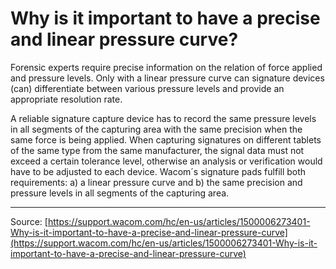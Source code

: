 # Why is it important to have a precise and linear pressure curve?

Forensic experts require precise information on the relation of force applied and pressure levels. Only with a linear pressure curve can signature devices (can) differentiate between various pressure levels and provide an appropriate resolution rate.


A reliable signature capture device has to record the same pressure levels in all segments of the capturing area with the same precision when the same force is being applied. When capturing signatures on different tablets of the same type from the same manufacturer, the signal data must not exceed a certain tolerance level, otherwise an analysis or verification would have to be adjusted to each device.
Wacom´s signature pads fulfill both requirements: a) a linear pressure curve and b) the same precision and pressure levels in all segments of the capturing area.

---
Source: [https://support.wacom.com/hc/en-us/articles/1500006273401-Why-is-it-important-to-have-a-precise-and-linear-pressure-curve](https://support.wacom.com/hc/en-us/articles/1500006273401-Why-is-it-important-to-have-a-precise-and-linear-pressure-curve)
